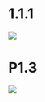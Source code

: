 <!-- DONTLIST -->

# 1.1.1
![](!imgdir/4ca2ad08929f9c7641cd9b5a54acb39de6aca904.png)

# P1.3
![](!imgdir/1d829a0daad47f354ca9b89d92238a6ab9c34013.png)